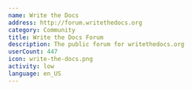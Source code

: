 ```yaml
---
name: Write the Docs
address: http://forum.writethedocs.org
category: Community
title: Write the Docs Forum
description: The public forum for writethedocs.org
userCount: 447
icon: write-the-docs.png
activity: low
language: en_US
---
```

